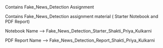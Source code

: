Contains Fake_News_Detection Assignment 

Contains Fake_News_Detection assignment material ( Starter Notebook and PDF Report)

Notebook Name --> Fake_News_Detection_Starter_Shakti_Priya_Kulkarni

PDF Report Name --> Fake_News_Detection_Report_Shakti_Priya_Kulkarni
